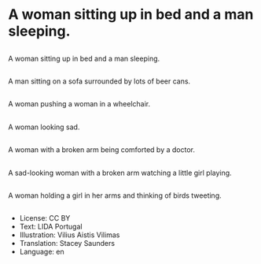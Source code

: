 # A woman sitting up in bed and a man sleeping.

##
A woman sitting up in bed and a man sleeping.

##
A man sitting on a sofa surrounded by lots of beer cans.

##
A woman pushing a woman in a wheelchair.

##
A woman looking sad.

##
A woman with a broken arm being comforted by a doctor.

##
A sad-looking woman with a broken arm watching a little girl playing.

##
A woman holding a girl in her arms and thinking of birds tweeting.

##
* License: CC BY
* Text: LIDA Portugal
* Illustration: Vilius Aistis Vilimas
* Translation: Stacey Saunders
* Language: en
